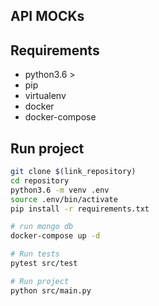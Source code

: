 ## API MOCKs

## Requirements

+ python3.6 >
+ pip
+ virtualenv
+ docker
+ docker-compose

## Run project

```bash
git clone $(link_repository)
cd repository
python3.6 -m venv .env
source .env/bin/activate
pip install -r requirements.txt

# run mongo db
docker-compose up -d

# Run tests
pytest src/test

# Run project
python src/main.py

```